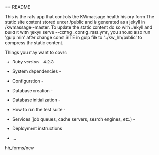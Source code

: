 == README

This is the rails app that controls the KWmassage health history form
The static site content stored under /public and is generated as a 
jekyll in /kwmassage--master. To update the static content do so with 
Jekyll and build it with 'jekyll serve --config _config_rails.yml', 
you should also run 'gulp min' after change const SITE in gulp file to 
'../kw_hh/public' to compress the static content. 

Things you may want to cover:

* Ruby version - 4.2.3

* System dependencies - 

* Configuration - 

* Database creation - 

* Database initialization - 

* How to run the test suite - 

* Services (job queues, cache servers, search engines, etc.) - 

* Deployment instructions


* ...


hh_forms/new
